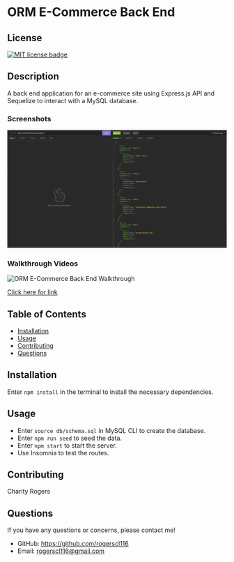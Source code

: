 # ORM E-Commerce Back End

  ## License
  <a href="https://opensource.org/licenses/MIT"><img src="https://img.shields.io/badge/License-MIT-yellow" alt="MIT license badge"/></a>

## Description
A back end application for an e-commerce site using Express.js API and Sequelize to interact with a MySQL database.

### Screenshots
  ![ORM E-Commerce Back End Screenshot](./assets/images/ORM-e-commerce-GET-category.jpg)

### Walkthrough Videos

  ![ORM E-Commerce Back End Walkthrough](./assets/videos/ORM-e-commerce-GET-routes.gif)

  [Click here for link](https://drive.google.com/file/d/15SfrYHBA_fLQoM4vDdcu0MeAPIK3Jwit/view)

## Table of Contents
  * [Installation](#installation)
  * [Usage](#usage)
  * [Contributing](#contributing)
  * [Questions](#questions)
        
## Installation
Enter `npm install` in the terminal to install the necessary dependencies.
   
## Usage
- Enter `source db/schema.sql` in MySQL CLI to create the database.
- Enter `npm run seed` to seed the data.
- Enter `npm start` to start the server.
- Use Insomnia to test the routes.

## Contributing
Charity Rogers

## Questions
If you have any questions or concerns, please contact me!

  - GitHub: https://github.com/rogerscl116
  - Email: rogerscl116@gmail.com 
